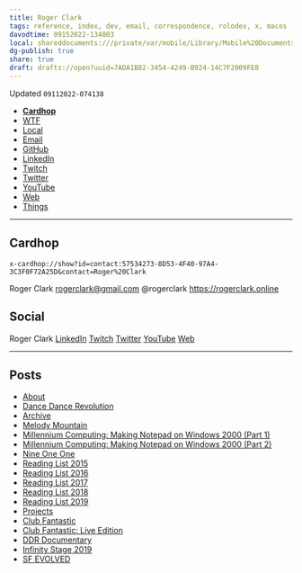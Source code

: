 ```yaml
---
title: Roger Clark
tags: reference, index, dev, email, correspondence, rolodex, x, macos
davodtime: 09152022-134003
local: shareddocuments:///private/var/mobile/Library/Mobile%20Documents/iCloud~md~obsidian/Documents/OBSHIDDIAN/drafts/7ADA1B82-3454-4249-B924-14C7F2009FE8.md
dg-publish: true
share: true
draft: drafts://open?uuid=7ADA1B82-3454-4249-B924-14C7F2009FE8
---
```

Updated `09112022-074138`

- [**Cardhop**](x-cardhop://show?id=contact:57534273-8D53-4F40-97A4-3C3F0F72A25D&contact=Roger%20Clark)
- [WTF](https://davidblue.wtf/drafts/7ADA1B82-3454-4249-B924-14C7F2009FE8.html)
- [Local](shareddocuments:///private/var/mobile/Library/Mobile%20Documents/com~apple~CloudDocs/Written/7ADA1B82-3454-4249-B924-14C7F2009FE8.md)
- [Email](mailto:rogerclark@gmail.com)
- [GitHub](https://github.com/rogerclark)
- [LinkedIn](https://linkedin.com/in/rogerclark)
- [Twitch](https://twitch.tv/rogerclark)
- [Twitter](https://twitter.com/rogerclark)
- [YouTube](https://youtube.com/c/rogerclarkonline)
- [Web](https://rogerclark.online/)
- [Things](things:///show?id=QdusVc5n9zkV1sULcXvgRP)

---

## Cardhop

`x-cardhop://show?id=contact:57534273-8D53-4F40-97A4-3C3F0F72A25D&contact=Roger%20Clark`

Roger Clark
rogerclark@gmail.com
@rogerclark
https://rogerclark.online

## Social

Roger Clark
[LinkedIn](https://linkedin.com/in/rogerclark)
[Twitch](https://twitch.tv/rogerclark)
[Twitter](https://twitter.com/rogerclark)
[YouTube](https://youtube.com/c/rogerclarkonline)
[Web](https://rogerclark.online/)

---

## Posts

- [About](https://rogerclark.online/about/)
- [Dance Dance Revolution](https://rogerclark.online/about/ddr)
- [Archive](https://rogerclark.online/post/)
- [Melody Mountain](https://rogerclark.online/post/melody-mountain)
- [Millennium Computing: Making Notepad on Windows 2000 (Part 1)](https://rogerclark.online/post/millenium-computing-part1)
- [Millennium Computing: Making Notepad on Windows 2000 (Part 2)](https://rogerclark.online/post/millenium-computing-part2)
- [Nine One One](https://rogerclark.online/post/nine-one-one)
- [Reading List 2015](https://rogerclark.online/post/reading-list-2015)
- [Reading List 2016](https://rogerclark.online/post/reading-list-2016)
- [Reading List 2017](https://rogerclark.online/post/reading-list-2017)
- [Reading List 2018](https://rogerclark.online/post/reading-list-2018)
- [Reading List 2019](https://rogerclark.online/post/reading-list-2019)
- [Projects](https://rogerclark.online/projects/)
- [Club Fantastic](https://rogerclark.online/projects/club-fantastic)
- [Club Fantastic: Live Edition](https://rogerclark.online/projects/club-fantastic-live-edition)
- [DDR Documentary](https://rogerclark.online/projects/ddr-documentary)
- [Infinity Stage 2019](https://rogerclark.online/projects/infinity-stage-2019)
- [SF EVOLVED](https://rogerclark.online/projects/sf-evolved)